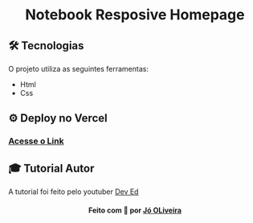 <h1 align="center">
    Notebook Resposive Homepage
    <br>
</h1>

## 🛠 Tecnologias
O projeto utiliza as seguintes ferramentas:
* Html
* Css

## ⚙ Deploy no Vercel
<h3 align="left">
      <a href="https://notebook-homepage.vercel.app/" target="_blank">Acesse o Link</a>
</h3>

## :mortar_board: Tutorial Autor 
A tutorial foi feito pelo youtuber  <a href="https://www.youtube.com/channel/UClb90NQQcskPUGDIXsQEz5Q">Dev Ed</a>



<h4 align="center">
Feito com 💜 por <a href="https://www.linkedin.com/in/j%C3%B3-oliveira-2756a5180/" target="_blank">Jó OLiveira</a>
</h4>
 
